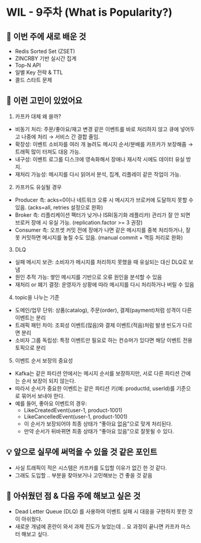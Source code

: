 # WIL - 9주차 (What is Popularity?)

## 🧠 이번 주에 새로 배운 것
- Redis Sorted Set (ZSET)
- ZINCRBY 기반 실시간 집계
- Top-N API
- 일별 Key 전략 & TTL
- 콜드 스타트 문제

## 💭 이런 고민이 있었어요
1. 카프카 대체 왜 쓸까?
- 비동기 처리: 주문/좋아요/재고 변경 같은 이벤트를 바로 처리하지 않고 큐에 넣어두고 나중에 처리 → 서비스 간 결합 줄임.
- 확장성: 이벤트 소비자를 여러 개 늘려도 메시지 순서/분배를 카프카가 보장해줌 → 트래픽 많이 터져도 대응 가능.
- 내구성: 이벤트 로그를 디스크에 영속화해서 장애나 재시작 시에도 데이터 유실 방지.
- 재처리 가능성: 메시지를 다시 읽어서 분석, 집계, 리플레이 같은 작업이 가능.
2. 카프카도 유실될 경우
- Producer 측: acks=0이나 네트워크 오류 시 메시지가 브로커에 도달하지 못할 수 있음. (acks=all, retries 설정으로 완화)
- Broker 측: 리플리케이션 팩터가 낮거나 ISR(동기화 레플리카) 관리가 잘 안 되면 브로커 장애 시 유실 가능. (replication.factor >= 3 권장)
- Consumer 측: 오프셋 커밋 전에 장애가 나면 같은 메시지를 중복 처리하거나, 잘못 커밋하면 메시지를 놓칠 수도 있음. (manual commit + 멱등 처리로 완화)
3. DLQ
- 실패 메시지 보관: 소비자가 메시지를 처리하지 못했을 때 유실되는 대신 DLQ로 보냄
- 원인 추적 가능: 쌓인 메시지를 기반으로 오류 원인을 분석할 수 있음
- 재처리 or 폐기 결정: 운영자가 상황에 따라 메시지를 다시 처리하거나 버릴 수 있음
4. topic을 나누는 기준
- 도메인/업무 단위: 상품(catalog), 주문(order), 결제(payment)처럼 성격이 다른 이벤트는 분리
- 트래픽 패턴 차이: 조회성 이벤트(많음)와 결제 이벤트(적음)처럼 발생 빈도가 다르면 분리
- 소비자 그룹 독립성: 특정 이벤트만 필요로 하는 컨슈머가 있다면 해당 이벤트 전용 토픽으로 분리
5. 이벤트 순서 보장의 중요성
- Kafka는 같은 파티션 안에서는 메시지 순서를 보장하지만, 서로 다른 파티션 간에는 순서 보장이 되지 않는다.
- 따라서 순서가 중요한 이벤트는 같은 파티션 키(예: productId, userId)를 기준으로 묶어서 보내야 한다.
- 예를 들어, 좋아요 이벤트의 경우:
  - LikeCreatedEvent(user-1, product-1001)
  - LikeCancelledEvent(user-1, product-1001)
  - 이 순서가 보장되어야 최종 상태가 “좋아요 없음”으로 맞게 처리된다.
  - 만약 순서가 뒤바뀌면 최종 상태가 “좋아요 있음”으로 잘못될 수 있다.

## 💡 앞으로 실무에 써먹을 수 있을 것 같은 포인트
- 사실 트래픽이 적은 시스템은 카프카를 도입할 이유가 없긴 한 것 같다.
- 그래도 도입할 .. 부분을 찾아보거나 고민해보는 건 좋을 것 같음

## 🤔 아쉬웠던 점 & 다음 주에 해보고 싶은 것
- Dead Letter Queue (DLQ) 를 사용하여 이벤트 실패 시 대응을 구현하지 못한 것이 아쉬웠다.
- 새로운 개념에 혼란이 와서 과제 진도가 늦었는데 .. 요 과정이 끝나면 카프카 마스터 해보고 싶다.
